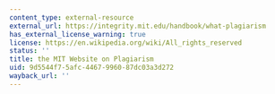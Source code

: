 ```yaml
---
content_type: external-resource
external_url: https://integrity.mit.edu/handbook/what-plagiarism
has_external_license_warning: true
license: https://en.wikipedia.org/wiki/All_rights_reserved
status: ''
title: the MIT Website on Plagiarism
uid: 9d5544f7-5afc-4467-9960-87dc03a3d272
wayback_url: ''
---
```

